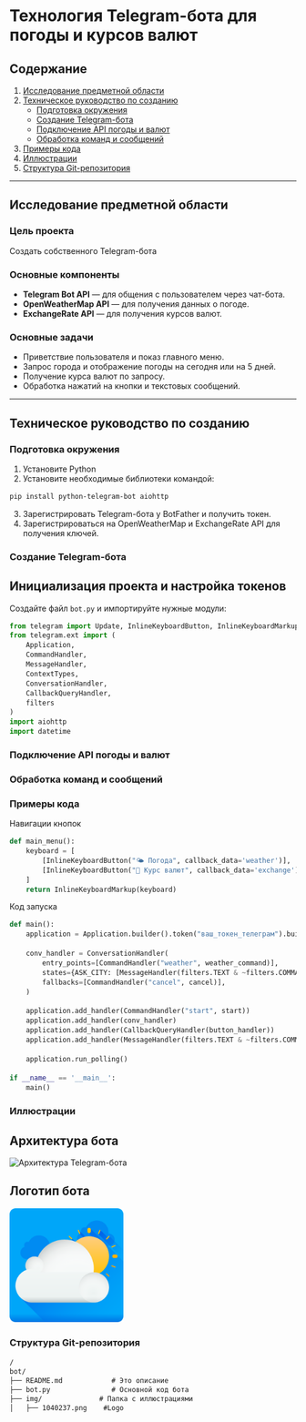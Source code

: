 # Технология Telegram-бота для погоды и курсов валют

## Содержание

1. [Исследование предметной области](#исследование-предметной-области)  
2. [Техническое руководство по созданию](#техническое-руководство-по-созданию)  
   - [Подготовка окружения](#подготовка-окружения)  
   - [Создание Telegram-бота](#создание-telegram-бота)  
   - [Подключение API погоды и валют](#подключение-api-погоды-и-валют)  
   - [Обработка команд и сообщений](#обработка-команд-и-сообщений)  
3. [Примеры кода](#примеры-кода)  
4. [Иллюстрации](#иллюстрации)  
5. [Структура Git-репозитория](#структура-git-репозитория)  

---

## Исследование предметной области

### Цель проекта  
Создать собственного Telegram-бота

### Основные компоненты  
- **Telegram Bot API** — для общения с пользователем через чат-бота.  
- **OpenWeatherMap API** — для получения данных о погоде.  
- **ExchangeRate API** — для получения курсов валют.

### Основные задачи  
- Приветствие пользователя и показ главного меню.  
- Запрос города и отображение погоды на сегодня или на 5 дней.  
- Получение курса валют по запросу.  
- Обработка нажатий на кнопки и текстовых сообщений.

---

## Техническое руководство по созданию

### Подготовка окружения

1. Установите Python  
2. Установите необходимые библиотеки командой:

```bash
pip install python-telegram-bot aiohttp
```
3. Зарегистрировать Telegram-бота у BotFather и получить токен.
4. Зарегистрироваться на OpenWeatherMap и ExchangeRate API для получения ключей.
   
### Создание Telegram-бота

## Инициализация проекта и настройка токенов

Создайте файл `bot.py` и импортируйте нужные модули:

```python
from telegram import Update, InlineKeyboardButton, InlineKeyboardMarkup
from telegram.ext import (
    Application,
    CommandHandler,
    MessageHandler,
    ContextTypes,
    ConversationHandler,
    CallbackQueryHandler,
    filters
)
import aiohttp
import datetime
```
### Подключение API погоды и валют
### Обработка команд и сообщений

### Примеры кода
Навигации кнопок
```python
def main_menu():
    keyboard = [
        [InlineKeyboardButton("🌤 Погода", callback_data='weather')],
        [InlineKeyboardButton("💱 Курс валют", callback_data='exchange')],
    ]
    return InlineKeyboardMarkup(keyboard)
```

Код запуска
```python
def main():
    application = Application.builder().token("ваш_токен_телеграм").build()

    conv_handler = ConversationHandler(
        entry_points=[CommandHandler("weather", weather_command)],
        states={ASK_CITY: [MessageHandler(filters.TEXT & ~filters.COMMAND, handle_city)]},
        fallbacks=[CommandHandler("cancel", cancel)],
    )

    application.add_handler(CommandHandler("start", start))
    application.add_handler(conv_handler)
    application.add_handler(CallbackQueryHandler(button_handler))
    application.add_handler(MessageHandler(filters.TEXT & ~filters.COMMAND, text_handler))

    application.run_polling()

if __name__ == '__main__':
    main()
```
### Иллюстрации
## Архитектура бота
<img src="images/architecture.png" alt="Архитектура Telegram-бота" width="500"/>

## Логотип бота
<img src="img/1040237.png" alt="Архитектура Telegram-бота" width="200"/>

### Структура Git-репозитория
```plaintext
/
bot/
├── README.md            # Это описание
├── bot.py               # Основной код бота
├── img/              # Папка с иллюстрациями
│   ├── 1040237.png    #Logo
```

